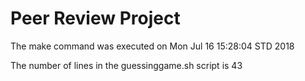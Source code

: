 # Peer Review Project

The make command was executed on Mon Jul 16 15:28:04 STD 2018

The number of lines in the guessinggame.sh script is 43
